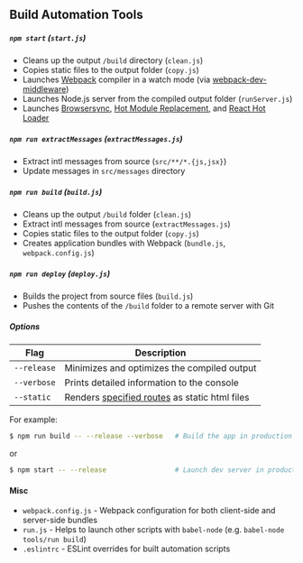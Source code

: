 ## Build Automation Tools

##### `npm start` (`start.js`)

* Cleans up the output `/build` directory (`clean.js`)
* Copies static files to the output folder (`copy.js`)
* Launches [Webpack](https://webpack.github.io/) compiler in a watch mode (via [webpack-dev-middleware](https://github.com/webpack/webpack-dev-middleware))
* Launches Node.js server from the compiled output folder (`runServer.js`)
* Launches [Browsersync](https://browsersync.io/),
  [Hot Module Replacement](https://webpack.github.io/docs/hot-module-replacement), and
  [React Hot Loader](https://github.com/gaearon/react-hot-loader)

##### `npm run extractMessages` (`extractMessages.js`)

* Extract intl messages from source (`src/**/*.{js,jsx}`)
* Update messages in `src/messages` directory

##### `npm run build` (`build.js`)

* Cleans up the output `/build` folder (`clean.js`)
* Extract intl messages from source (`extractMessages.js`)
* Copies static files to the output folder (`copy.js`)
* Creates application bundles with Webpack (`bundle.js`, `webpack.config.js`)

##### `npm run deploy` (`deploy.js`)

* Builds the project from source files (`build.js`)
* Pushes the contents of the `/build` folder to a remote server with Git

##### Options

Flag        | Description
----------- | -------------------------------------------------- 
`--release` | Minimizes and optimizes the compiled output
`--verbose` | Prints detailed information to the console
`--static`  | Renders [specified routes](./render.js#L15) as static html files

For example:

```sh
$ npm run build -- --release --verbose   # Build the app in production mode
```

or

```sh
$ npm start -- --release                 # Launch dev server in production mode
```

#### Misc

* `webpack.config.js` - Webpack configuration for both client-side and server-side bundles
* `run.js` - Helps to launch other scripts with `babel-node` (e.g. `babel-node tools/run build`)
* `.eslintrc` - ESLint overrides for built automation scripts
